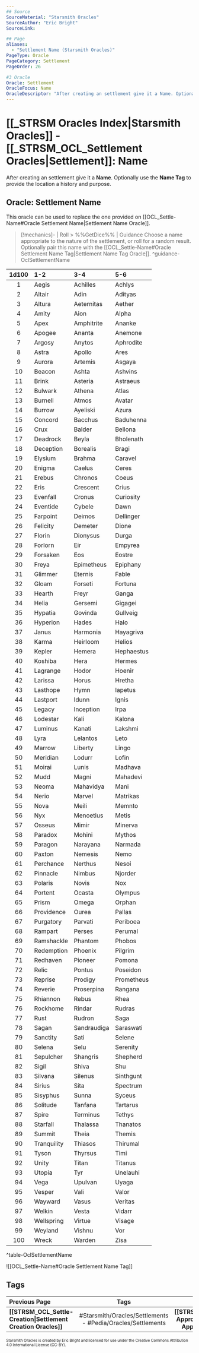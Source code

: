 ```yaml
---
## Source
SourceMaterial: "Starsmith Oracles"
SourceAuthor: "Eric Bright"
SourceLink: 

## Page
aliases:
  - "Settlement Name (Starsmith Oracles)"
PageType: Oracle
PageCategory: Settlement
PageOrder: 26

#3 Oracle
Oracle: Settlement
OracleFocus: Name
OracleDescriptor: "After creating an settlement give it a Name. Optionally use the Name Tag to provide the location a history and purpose."
---
```

# [[_STRSM Oracles Index|Starsmith Oracles]] - [[_STRSM_OCL_Settlement Oracles|Settlement]]: Name
After creating an settlement give it a **Name**. Optionally use the **Name Tag** to provide the location a history and purpose.

## Oracle: Settlement Name
This oracle can be used to replace the one provided on [[OCL_Settle-Name#Oracle Settlement Name|Settlement Name Oracle]].

> [!mechanics]- | Roll > %%GetDice%% | Guidance
> Choose a name appropriate to the nature of the settlement, or roll for a random result. Optionally pair this name with the [[OCL_Settle-Name#Oracle Settlement Name Tag|Settlement Name Tag Oracle]]. ^guidance-OclSettlementName

| 1d100 | 1-2 | 3-4 | 5-6 |
| :---: | :--- | :--- | :--- |
| 1 | Aegis | Achilles | Achlys |
| 2 | Altair | Adin | Adityas |
| 3 | Altura | Aeternitas | Aether |
| 4 | Amity | Aion | Alpha |
| 5 | Apex | Amphitrite | Ananke |
| 6 | Apogee | Ananta | Anemone |
| 7 | Argosy | Anytos | Aphrodite |
| 8 | Astra | Apollo | Ares |
| 9 | Aurora | Artemis | Asgaya |
| 10 | Beacon | Ashta | Ashvins |
| 11 | Brink | Asteria | Astraeus |
| 12 | Bulwark | Athena | Atlas |
| 13 | Burnell | Atmos | Avatar |
| 14 | Burrow | Ayeliski | Azura |
| 15 | Concord | Bacchus | Baduhenna |
| 16 | Crux | Balder | Bellona |
| 17 | Deadrock | Beyla | Bholenath |
| 18 | Deception | Borealis | Bragi |
| 19 | Elysium | Brahma | Caravel |
| 20 | Enigma | Caelus | Ceres |
| 21 | Erebus | Chronos | Coeus |
| 22 | Eris | Crescent | Crius |
| 23 | Evenfall | Cronus | Curiosity |
| 24 | Eventide | Cybele | Dawn |
| 25 | Farpoint | Deimos | Dellinger |
| 26 | Felicity | Demeter | Dione |
| 27 | Florin | Dionysus | Durga |
| 28 | Forlorn | Eir | Empyrea |
| 29 | Forsaken | Eos | Eostre |
| 30 | Freya | Epimetheus | Epiphany |
| 31 | Glimmer | Eternis | Fable |
| 32 | Gloam | Forseti | Fortuna |
| 33 | Hearth | Freyr | Ganga |
| 34 | Helia | Gersemi | Gigagei |
| 35 | Hypatia | Govinda | Gullveig |
| 36 | Hyperion | Hades | Halo |
| 37 | Janus | Harmonia | Hayagriva |
| 38 | Karma | Heirloom | Helios |
| 39 | Kepler | Hemera | Hephaestus |
| 40 | Koshiba | Hera | Hermes |
| 41 | Lagrange | Hodor | Hoenir |
| 42 | Larissa | Horus | Hretha |
| 43 | Lasthope | Hymn | Iapetus |
| 44 | Lastport | Idunn | Ignis |
| 45 | Legacy | Inception | Irpa |
| 46 | Lodestar | Kali | Kalona |
| 47 | Luminus | Kanati | Lakshmi |
| 48 | Lyra | Lelantos | Leto |
| 49 | Marrow | Liberty | Lingo |
| 50 | Meridian | Lodurr | Lofin |
| 51 | Moirai | Lunis | Madhava |
| 52 | Mudd | Magni | Mahadevi |
| 53 | Neoma | Mahavidya | Mani |
| 54 | Nerio | Marvel | Matrikas |
| 55 | Nova | Meili | Memnto |
| 56 | Nyx | Menoetius | Metis |
| 57 | Osseus | Mimir | Minerva |
| 58 | Paradox | Mohini | Mythos |
| 59 | Paragon | Narayana | Narmada |
| 60 | Paxton | Nemesis | Nemo |
| 61 | Perchance | Nerthus | Nesoi |
| 62 | Pinnacle | Nimbus | Njorder |
| 63 | Polaris | Novis | Nox |
| 64 | Portent | Ocasta | Olympus |
| 65 | Prism | Omega | Orphan |
| 66 | Providence | Ourea | Pallas |
| 67 | Purgatory | Parvati | Periboea |
| 68 | Rampart | Perses | Perumal |
| 69 | Ramshackle | Phantom | Phobos |
| 70 | Redemption | Phoenix | Pilgrim |
| 71 | Redhaven | Pioneer | Pomona |
| 72 | Relic | Pontus | Poseidon |
| 73 | Reprise | Prodigy | Prometheus |
| 74 | Reverie | Proserpina | Rangana |
| 75 | Rhiannon | Rebus | Rhea |
| 76 | Rockhome | Rindar | Rudras |
| 77 | Rust | Rudron | Saga |
| 78 | Sagan | Sandraudiga | Saraswati |
| 79 | Sanctity | Sati | Selene |
| 80 | Selena | Selu | Serenity |
| 81 | Sepulcher | Shangris | Shepherd |
| 82 | Sigil | Shiva | Shu |
| 83 | Silvana | Silenus | Sinthgunt |
| 84 | Sirius | Sita | Spectrum |
| 85 | Sisyphus | Sunna | Syceus |
| 86 | Solitude | Tanfana | Tartarus |
| 87 | Spire | Terminus | Tethys |
| 88 | Starfall | Thalassa | Thanatos |
| 89 | Summit | Theia | Themis |
| 90 | Tranquility | Thiasos | Thirumal |
| 91 | Tyson | Thyrsus | Timi |
| 92 | Unity | Titan | Titanus |
| 93 | Utopia | Tyr | Unelauhi |
| 94 | Vega | Upulvan | Uyaga |
| 95 | Vesper | Vali | Valor |
| 96 | Wayward | Vasus | Veritas |
| 97 | Welkin | Vesta | Vidarr |
| 98 | Wellspring | Virtue | Visage |
| 99 | Weyland | Vishnu | Vor |
| 100 | Wreck | Warden | Zisa |
^table-OclSettlementName

![[OCL_Settle-Name#Oracle Settlement Name Tag]]

## Tags
| Previous Page | Tags | Next Page | 
| :--- | :---: | ---: |
| **[[STRSM_OCL_Settle-Creation\|Settlement Creation Oracles]]** | #Starsmith/Oracles/Settlements - #Pedia/Oracles/Settlements | **[[STRSM_OCL_Settle-Approach\|Settlement Approach Oracles]]** |

<font size=-2>Starsmith Oracles is created by Eric Bright and licensed for use under the Creative Commons Attribution 4.0 International License (CC-BY).</font>